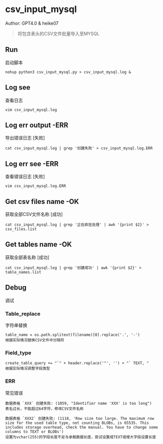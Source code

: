 # csv_input_mysql
Author: GPT4.0 & heike07
> 将包含表头的CSV文件批量导入至MYSQL
## Run
启动脚本
```shell
nohup python3 csv_input_mysql.py > csv_input_mysql.log &
```
## Log see
查看日志
```shell
vim csv_input_mysql.log
```
## Log err output -ERR
导出错误日志 [失败]
```shell
cat csv_input_mysql.log | grep '创建失败' > csv_input_mysql.log.ERR
```
## Log err see -ERR
查看错误日志 [失败]
```shell
vim csv_input_mysql.log.ERR
```
## Get csv files name -OK
获取全部CSV文件名称 [成功]
```shell
cat csv_input_mysql.log | grep '正在疯狂处理' | awk '{print $2}' > csv_files.list
```
## Get tables name -OK
获取全部表名称 [成功]
```shell
cat csv_input_mysql.log | grep '创建成功' | awk '{print $2}' > table_names.list
```

## Debug
调试

### Table_replace
字符串替换
```shell
table_name = os.path.splitext(filename)[0].replace('.', '-')
根据实际情况替换CSV文件中分隔符
```

### Field_type
```shell
create_table_query += "`" + header.replace('"', '') + "` TEXT, "
根据实际情况调整字段类型
```

### ERR
常见错误
```shell
数据表格 `XXX` 创建失败: (1059, "Identifier name 'XXX' is too long")
表名过长，不能超过64字符，修改CSV文件名称

数据表格 `XXX2` 创建失败: (1118, 'Row size too large. The maximum row size for the used table type, not counting BLOBs, is 65535. This includes storage overhead, check the manual. You have to change some columns to TEXT or BLOBs')
设置为vchar(255)的字段长度不足与承载数据长度，尝试设置成TEXT或增大字段设置长度
```